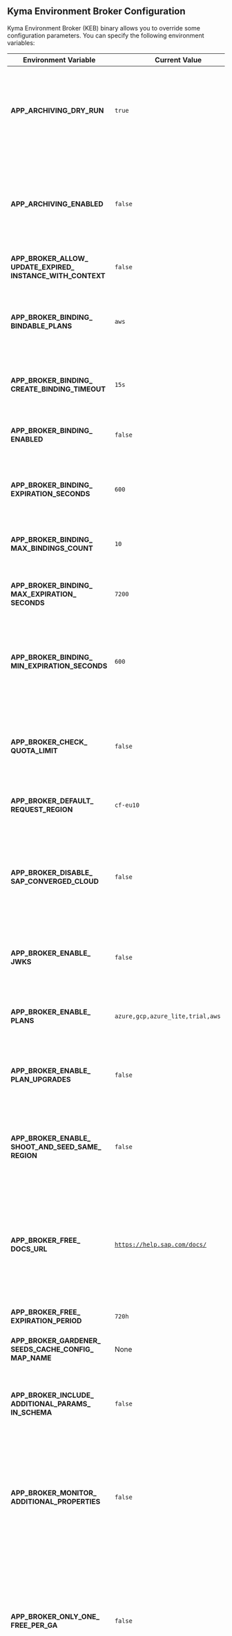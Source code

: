 ## Kyma Environment Broker Configuration

Kyma Environment Broker (KEB) binary allows you to override some configuration parameters. You can specify the following environment variables:

| Environment Variable | Current Value | Description |
|---------------------|------------------------------|---------------------------------------------------------------|
| **APP_ARCHIVING_DRY_&#x200b;RUN** | <code>true</code> | If true, runs the archiving process in dry-run mode: Makes no changes to the database, only logs what is to be archived or deleted |
| **APP_ARCHIVING_&#x200b;ENABLED** | <code>false</code> | If true, enables the archiving mechanism, which stores data about deprovisioned instances in an archive table at the end of the deprovisioning process |
| **APP_BROKER_ALLOW_&#x200b;UPDATE_EXPIRED_&#x200b;INSTANCE_WITH_&#x200b;CONTEXT** | <code>false</code> | Allow update of expired instance |
| **APP_BROKER_BINDING_&#x200b;BINDABLE_PLANS** | <code>aws</code> | Comma-separated list of plan names for which service binding is enabled, for example, "aws,gcp" |
| **APP_BROKER_BINDING_&#x200b;CREATE_BINDING_&#x200b;TIMEOUT** | <code>15s</code> | Timeout for creating a binding, for example, 15s, 1m |
| **APP_BROKER_BINDING_&#x200b;ENABLED** | <code>false</code> | Enables or disables the service binding endpoint (true/false) |
| **APP_BROKER_BINDING_&#x200b;EXPIRATION_SECONDS** | <code>600</code> | Default expiration time (in seconds) for a binding if not specified in the request |
| **APP_BROKER_BINDING_&#x200b;MAX_BINDINGS_COUNT** | <code>10</code> | Maximum number of non-expired bindings allowed per instance |
| **APP_BROKER_BINDING_&#x200b;MAX_EXPIRATION_&#x200b;SECONDS** | <code>7200</code> | Maximum allowed expiration time (in seconds) for a binding |
| **APP_BROKER_BINDING_&#x200b;MIN_EXPIRATION_&#x200b;SECONDS** | <code>600</code> | Minimum allowed expiration time (in seconds) for a binding. Can't be lower than 600 seconds. Forced by Gardener |
| **APP_BROKER_CHECK_&#x200b;QUOTA_LIMIT** | <code>false</code> | If true, validates during provisioning that the assigned quota for the subaccount is not exceeded |
| **APP_BROKER_DEFAULT_&#x200b;REQUEST_REGION** | <code>cf-eu10</code> | Default platform region for requests if not specified |
| **APP_BROKER_DISABLE_&#x200b;SAP_CONVERGED_CLOUD** | <code>false</code> | If true, disables the SAP Cloud Infrastructure plan in the KEB. When set to true, users cannot provision SAP Cloud Infrastructure clusters |
| **APP_BROKER_ENABLE_&#x200b;JWKS** | <code>false</code> | If true, enables the handling of the encoded JWKS array, temporary feature flag |
| **APP_BROKER_ENABLE_&#x200b;PLANS** | <code>azure,gcp,azure_lite,trial,aws</code> | Comma-separated list of plan names enabled and available for provisioning in KEB |
| **APP_BROKER_ENABLE_&#x200b;PLAN_UPGRADES** | <code>false</code> | If true, allows users to upgrade their plans (if a plan supports upgrades) |
| **APP_BROKER_ENABLE_&#x200b;SHOOT_AND_SEED_SAME_&#x200b;REGION** | <code>false</code> | If true, enforces that the Gardener seed is placed in the same region as the shoot region selected during provisioning |
| **APP_BROKER_FREE_&#x200b;DOCS_URL** | <code>https://help.sap.com/docs/</code> | URL to the documentation of free Kyma runtimes. Used in API responses and UI labels to direct users to help or documentation about free plans |
| **APP_BROKER_FREE_&#x200b;EXPIRATION_PERIOD** | <code>720h</code> | Determines when to show expiration info to users |
| **APP_BROKER_GARDENER_&#x200b;SEEDS_CACHE_CONFIG_&#x200b;MAP_NAME** | None | - |
| **APP_BROKER_INCLUDE_&#x200b;ADDITIONAL_PARAMS_&#x200b;IN_SCHEMA** | <code>false</code> | If true, additional (advanced or less common) parameters are included in the provisioning schema for service plans |
| **APP_BROKER_MONITOR_&#x200b;ADDITIONAL_&#x200b;PROPERTIES** | <code>false</code> | If true, collects properties from the provisioning request that are not explicitly defined in the schema and stores them in persistent storage |
| **APP_BROKER_ONLY_ONE_&#x200b;FREE_PER_GA** | <code>false</code> | If true, restricts each global account to only one free (freemium) Kyma runtime. When enabled, provisioning another free environment for the same global account is blocked even if the previous one is deprovisioned |
| **APP_BROKER_ONLY_&#x200b;SINGLE_TRIAL_PER_GA** | <code>true</code> | If true, restricts each global account to only one active trial Kyma runtime at a time When enabled, provisioning another trial environment for the same global account is blocked until the previous one is deprovisioned |
| **APP_BROKER_&#x200b;OPERATION_TIMEOUT** | <code>7h</code> | Maximum allowed duration for processing a single operation (provisioning, deprovisioning, etc.) If the operation exceeds this timeout, it is marked as failed. Example: "7h" for 7 hours |
| **APP_BROKER_PORT** | <code>8080</code> | Port for the broker HTTP server |
| **APP_BROKER_REJECT_&#x200b;UNSUPPORTED_&#x200b;PARAMETERS** | <code>false</code> | If true, rejects requests that contain parameters that are not defined in schemas |
| **APP_BROKER_SHOW_&#x200b;FREE_EXPIRATION_INFO** | <code>false</code> | If true, adds expiration information for free plan Kyma runtimes to API responses and UI labels |
| **APP_BROKER_SHOW_&#x200b;TRIAL_EXPIRATION_&#x200b;INFO** | <code>false</code> | If true, adds expiration information for trial plan Kyma runtimes to API responses and UI labels |
| **APP_BROKER_STATUS_&#x200b;PORT** | <code>8071</code> | Port for the broker status/health endpoint |
| **APP_BROKER_&#x200b;SUBACCOUNT_MOVEMENT_&#x200b;ENABLED** | <code>false</code> | If true, enables subaccount movement (allows changing global account for an instance) |
| **APP_BROKER_&#x200b;SUBACCOUNTS_IDS_TO_&#x200b;SHOW_TRIAL_&#x200b;EXPIRATION_INFO** | <code>a45be5d8-eddc-4001-91cf-48cc644d571f</code> | Shows trial expiration information for specific subaccounts in the UI and API responses |
| **APP_BROKER_TRIAL_&#x200b;DOCS_URL** | <code>https://help.sap.com/docs/</code> | URL to the documentation for trial Kyma runtimes. Used in API responses and UI labels |
| **APP_BROKER_UPDATE_&#x200b;CUSTOM_RESOURCES_&#x200b;LABELS_ON_ACCOUNT_&#x200b;MOVE** | <code>false</code> | If true, updates runtimeCR labels when moving subaccounts |
| **APP_BROKER_URL** | <code>kyma-env-broker.localhost</code> | - |
| **APP_BROKER_USE_&#x200b;ADDITIONAL_OIDC_&#x200b;SCHEMA** | <code>false</code> | If true, enables the new list-based OIDC schema, allowing multiple OIDC configurations for a runtime |
| **APP_CATALOG_FILE_&#x200b;PATH** | None | - |
| **APP_CLEANING_DRY_RUN** | <code>true</code> | If true, the cleaning process runs in dry-run mode and does not actually delete any data from the database |
| **APP_CLEANING_ENABLED** | <code>false</code> | If true, enables the cleaning process, which removes all data about deprovisioned instances from the database |
| **APP_DATABASE_HOST** | None | - |
| **APP_DATABASE_NAME** | None | - |
| **APP_DATABASE_&#x200b;PASSWORD** | None | - |
| **APP_DATABASE_PORT** | None | - |
| **APP_DATABASE_SECRET_&#x200b;KEY** | None | - |
| **APP_DATABASE_SSLMODE** | None | - |
| **APP_DATABASE_&#x200b;SSLROOTCERT** | None | - |
| **APP_DATABASE_USER** | None | - |
| **APP_DEPROVISIONING_&#x200b;MAX_STEP_PROCESSING_&#x200b;TIME** | <code>2m</code> | Maximum time a worker is allowed to process a step before it must return to the deprovisioning queue |
| **APP_DEPROVISIONING_&#x200b;WORKERS_AMOUNT** | <code>20</code> | Number of workers in deprovisioning queue |
| **APP_DISABLE_PROCESS_&#x200b;OPERATIONS_IN_&#x200b;PROGRESS** | <code>false</code> | If true, the broker does NOT resume processing operations (provisioning, deprovisioning, updating, etc.) that were in progress when the broker process last stopped or restarted |
| **APP_DOMAIN_NAME** | <code>localhost</code> | - |
| **APP_EDP_ADMIN_URL** | <code>TBD</code> | Base URL for the EDP admin API |
| **APP_EDP_AUTH_URL** | <code>TBD</code> | OAuth2 token endpoint for EDP |
| **APP_EDP_DISABLED** | <code>true</code> | If true, disables EDP integration |
| **APP_EDP_ENVIRONMENT** | <code>dev</code> | EDP environment, for example, dev, prod |
| **APP_EDP_NAMESPACE** | <code>kyma-dev</code> | EDP namespace to use |
| **APP_EDP_REQUIRED** | <code>false</code> | If true, EDP integration is required |
| **APP_EDP_SECRET** | None | - |
| **APP_EVENTS_ENABLED** | <code>true</code> | Enables or disables the /events API and event storage for operation events (true/false) |
| **APP_FREEMIUM_&#x200b;WHITELISTED_GLOBAL_&#x200b;ACCOUNTS_FILE_PATH** | None | - |
| **APP_GARDENER_&#x200b;KUBECONFIG_PATH** | <code>/gardener/kubeconfig/kubeconfig</code> | Path to the kubeconfig file for accessing the Gardener cluster |
| **APP_GARDENER_PROJECT** | <code>kyma-dev</code> | Gardener project connected to SA for HAP credentials lookup |
| **APP_GARDENER_SHOOT_&#x200b;DOMAIN** | <code>kyma-dev.shoot.canary.k8s-hana.ondemand.com</code> | Default domain for shoots (clusters) created by Gardener |
| **APP_HAP_RULE_FILE_&#x200b;PATH** | None | - |
| **APP_INFRASTRUCTURE_&#x200b;MANAGER_CONTROL_&#x200b;PLANE_FAILURE_&#x200b;TOLERANCE** | None | Sets the failure tolerance level for the Kubernetes control plane in Gardener clusters Possible values: empty (default), "node", or "zone" |
| **APP_INFRASTRUCTURE_&#x200b;MANAGER_DEFAULT_&#x200b;GARDENER_SHOOT_&#x200b;PURPOSE** | <code>development</code> | Sets the default purpose for Gardener shoots (clusters) created by the broker Possible values: development, evaluation, production, testing |
| **APP_INFRASTRUCTURE_&#x200b;MANAGER_DEFAULT_&#x200b;TRIAL_PROVIDER** | <code>Azure</code> | Sets the default cloud provider for trial Kyma runtimes, for example, Azure, AWS |
| **APP_INFRASTRUCTURE_&#x200b;MANAGER_INGRESS_&#x200b;FILTERING_PLANS** | <code>azure,gcp,aws</code> | Comma-separated list of plan names for which ingress filtering is available |
| **APP_INFRASTRUCTURE_&#x200b;MANAGER_KUBERNETES_&#x200b;VERSION** | <code>1.16.9</code> | Sets the default Kubernetes version for new clusters provisioned by the broker |
| **APP_INFRASTRUCTURE_&#x200b;MANAGER_MACHINE_&#x200b;IMAGE** | None | Sets the default machine image name for nodes in provisioned clusters. If empty, the Gardener default value is used |
| **APP_INFRASTRUCTURE_&#x200b;MANAGER_MACHINE_&#x200b;IMAGE_VERSION** | None | Sets the version of the machine image for nodes in provisioned clusters. If empty, the Gardener default value is used |
| **APP_INFRASTRUCTURE_&#x200b;MANAGER_MULTI_ZONE_&#x200b;CLUSTER** | <code>false</code> | If true, enables provisioning of clusters with nodes distributed across multiple availability zones |
| **APP_INFRASTRUCTURE_&#x200b;MANAGER_USE_SMALLER_&#x200b;MACHINE_TYPES** | <code>false</code> | If true, provisions trial, freemium, and azure_lite clusters using smaller machine types |
| **APP_KUBECONFIG_&#x200b;ALLOW_ORIGINS** | <code>*</code> | Specifies which origins are allowed for Cross-Origin Resource Sharing (CORS) on the /kubeconfig endpoint |
| **APP_KYMA_DASHBOARD_&#x200b;CONFIG_LANDSCAPE_URL** | <code>https://dashboard.dev.kyma.cloud.sap</code> | The base URL of the Kyma Dashboard used to generate links to the web UI for Kyma runtimes |
| **APP_LIFECYCLE_&#x200b;MANAGER_INTEGRATION_&#x200b;DISABLED** | <code>false</code> | When disabled, the broker does not create, update, or delete the KymaCR |
| **APP_METRICSV2_&#x200b;ENABLED** | <code>false</code> | If true, enables metricsv2 collection and Prometheus exposure |
| **APP_METRICSV2_&#x200b;OPERATION_RESULT_&#x200b;FINISHED_OPERATION_&#x200b;RETENTION_PERIOD** | <code>3h</code> | Duration of retaining finished operation results in memory |
| **APP_METRICSV2_&#x200b;OPERATION_RESULT_&#x200b;POLLING_INTERVAL** | <code>1m</code> | Frequency of polling for operation results |
| **APP_METRICSV2_&#x200b;OPERATION_RESULT_&#x200b;RETENTION_PERIOD** | <code>1h</code> | Duration of retaining operation results |
| **APP_METRICSV2_&#x200b;OPERATION_STATS_&#x200b;POLLING_INTERVAL** | <code>1m</code> | Frequency of polling for operation statistics |
| **APP_MULTIPLE_&#x200b;CONTEXTS** | <code>false</code> | If true, generates kubeconfig files with multiple contexts (if possible) instead of a single context |
| **APP_PLANS_&#x200b;CONFIGURATION_FILE_&#x200b;PATH** | None | - |
| **APP_PROFILER_MEMORY** | <code>false</code> | Enables memory profiler (true/false) |
| **APP_PROVIDERS_&#x200b;CONFIGURATION_FILE_&#x200b;PATH** | None | - |
| **APP_PROVISIONING_&#x200b;MAX_STEP_PROCESSING_&#x200b;TIME** | <code>2m</code> | Maximum time a worker is allowed to process a step before it must return to the provisioning queue |
| **APP_PROVISIONING_&#x200b;WORKERS_AMOUNT** | <code>20</code> | Number of workers in provisioning queue |
| **APP_QUOTA_AUTH_URL** | <code>TBD</code> | The OAuth2 token endpoint (authorization URL) for CIS v2, used to obtain access tokens for authenticating requests |
| **APP_QUOTA_CLIENT_ID** | None | - |
| **APP_QUOTA_CLIENT_&#x200b;SECRET** | None | - |
| **APP_QUOTA_SERVICE_&#x200b;URL** | <code>TBD</code> | The endpoint URL for the CIS v2 provisioning service, used to fetch quota assignments |
| **APP_QUOTA_&#x200b;WHITELISTED_&#x200b;SUBACCOUNTS_FILE_&#x200b;PATH** | None | - |
| **APP_REGIONS_&#x200b;SUPPORTING_MACHINE_&#x200b;FILE_PATH** | None | - |
| **APP_RUNTIME_&#x200b;CONFIGURATION_&#x200b;CONFIG_MAP_NAME** | None | - |
| **APP_SKR_DNS_&#x200b;PROVIDERS_VALUES_&#x200b;YAML_FILE_PATH** | None | - |
| **APP_SKR_OIDC_&#x200b;DEFAULT_VALUES_YAML_&#x200b;FILE_PATH** | None | - |
| **APP_STEP_TIMEOUTS_&#x200b;CHECK_RUNTIME_&#x200b;RESOURCE_CREATE** | <code>60m</code> | Maximum time to wait for a runtime resource to be created before considering the step as failed |
| **APP_STEP_TIMEOUTS_&#x200b;CHECK_RUNTIME_&#x200b;RESOURCE_DELETION** | <code>60m</code> | Maximum time to wait for a runtime resource to be deleted before considering the step as failed |
| **APP_STEP_TIMEOUTS_&#x200b;CHECK_RUNTIME_&#x200b;RESOURCE_UPDATE** | <code>180m</code> | Maximum time to wait for a runtime resource to be updated before considering the step as failed |
| **APP_TRIAL_REGION_&#x200b;MAPPING_FILE_PATH** | None | - |
| **APP_UPDATE_MAX_STEP_&#x200b;PROCESSING_TIME** | <code>2m</code> | Maximum time a worker is allowed to process a step before it must return to the update queue |
| **APP_UPDATE_&#x200b;PROCESSING_ENABLED** | <code>true</code> | If true, the broker processes update requests for service instances |
| **APP_UPDATE_WORKERS_&#x200b;AMOUNT** | <code>20</code> | Number of workers in update queue |
